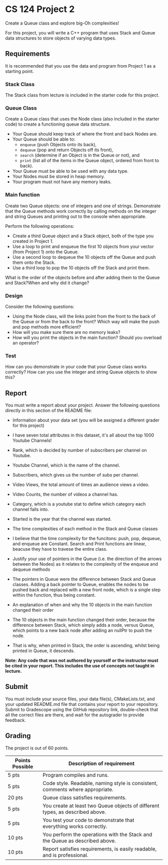 # CS 124 Project 2
Create a Queue class and explore big-Oh complexities!

For this project, you will write a C++ program that uses Stack and Queue data structures to store objects of varying data types.

## Requirements
It is recommended that you use the data and program from Project 1 as a starting point.

### Stack Class
The Stack class from lecture is included in the starter code for this project.

### Queue Class
Create a Queue class that uses the Node class (also included in the starter code) to create a functioning queue data structure.
* Your Queue should keep track of where the front and back Nodes are.
* Your Queue should be able to:
  * `enqueue` (push Objects onto its back),
  * `dequeue` (pop and return Objects off its front),
  * `search` (determine if an Object is in the Queue or not), and
  * `print` (list all of the items in the Queue object, ordered from front to back).
* Your Queue must be able to be used with any data type.
* Your Nodes must be stored in heap memory.
* Your program must not have any memory leaks.

### Main function
Create two Queue objects: one of integers and one of strings. Demonstrate that the Queue methods work correctly by calling methods on the integer and string Queues and printing out to the console when appropriate.

Perform the following operations:
* Create a third Queue object and a Stack object, both of the type you created in Project 1.
* Use a loop to print and enqueue the first 10 objects from your vector (from Project 1) onto the Queue.
* Use a second loop to dequeue the 10 objects off the Queue and push them onto the Stack.
* Use a third loop to pop the 10 objects off the Stack and print them.

What is the order of the objects before and after adding them to the Queue and Stack?When and why did it change?

### Design
Consider the following questions:
* Using the Node class, will the links point from the front to the back of the Queue or from the back to the front? Which way will make the push and pop methods more efficient?
* How will you make sure there are no memory leaks?
* How will you print the objects in the main function? Should you overload an operator?

### Test
How can you demonstrate in your code that your Queue class works correctly? How can you use the integer and string Queue objects to show this?

## Report
You must write a report about your project. Answer the following questions directly in this section of the README file:
* Information about your data set (you will be assigned a different grader for this project)
* I have seven total attributes in this dataset, it's all about the top 1000 Youtube Channels! 
* Rank, which is decided by number of subscribers per channel on Youtube.
* Youtube Channel, which is the name of the channel.
* Subscribers, which gives us the number of subs per channel.
* Video Views, the total amount of times an audience views a video.
* Video Counts, the number of videos a channel has.
* Category, which is a youtube stat to define which category each channel falls into.
* Started is the year that the channel was started.

* The time complexities of each method in the Stack and Queue classes
* I believe that the time complexity for the funcitons: push, pop, dequeue, and enqueue are Constant. Search and Print functions are linear, beacuse they have to travese the entire class.

* Justify your use of pointers in the Queue (i.e. the direction of the arrows between the Nodes) as it relates to the complexity of the enqueue and dequeue methods
* The pointers in Queue were the difference between Stack and Queue classes. Adding a back pointer to Queue, enables the nodes to be pushed back and replaced with a new front node, which is a single step within the function, thus being constant.

* An explanation of when and why the 10 objects in the main function changed their order
* The 10 objects in the main function changed their order, because the difference between Stack, which simply adds a node, versus Queue, which points to a new back node after adding an nullPtr to push the node. 
* That is why, when printed in Stack, the order is ascending, whilst being printed in Queue, it descends. 

**Note: Any code that was not authored by yourself or the instructor must be cited in your report. This includes the use of concepts not taught in lecture.**

## Submit

You must include your source files, your data file(s), CMakeLists.txt, and your updated README.md file that contains your report to your repository. Submit to Gradescope using the GitHub repository link, double-check that all the correct files are there, and wait for the autograder to provide feedback.

## Grading
The project is out of 60 points.

| Points Possible | Description of requirement |
|------------------- | ----------------------------- |
| 5 pts | Program compiles and runs. |
| 5 pts | Code style. Readable, naming style is consistent, comments where appropriate. |
| 20 pts | Queue class satisfies requirements. |
| 5 pts | You create at least two Queue objects of different types, as described above. |
| 5 pts | You test your code to demonstrate that everything works correctly. |
| 10 pts | You perform the operations with the Stack and the Queue as described above. |
| 10 pts | Report satisfies requirements, is easily readable, and is professional. |